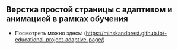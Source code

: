 ## Верстка простой страницы c адаптивом и анимацией в рамках обучения

- Посмотреть можно здесь: (https://minskandbrest.github.io/-educational-project-adaptive-page/)
